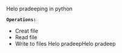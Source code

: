 Helo pradeeping in python

**`Operations:`**

- Creat file
- Read file
- Write to files
Helo pradeepHelo pradeep